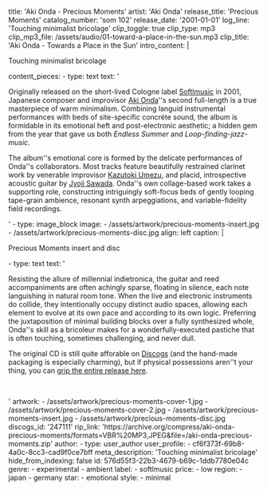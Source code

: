 title: 'Aki Onda - Precious Moments'
artist: 'Aki Onda'
release_title: 'Precious Moments'
catalog_number: 'som 102'
release_date: '2001-01-01'
log_line: 'Touching minimalist bricolage'
clip_toggle: true
clip_type: mp3
clip_mp3_file: /assets/audio/01-toward-a-place-in-the-sun.mp3
clip_title: 'Aki Onda - Towards a Place in the Sun'
intro_content: |
  <p>Touching minimalist bricolage
  </p>
content_pieces:
  -
    type: text
    text: '<p>Originally released on the short-lived Cologne label <a href="https://www.discogs.com/label/19151-Softlmusic" target="_blank">Softlmusic</a> in 2001, Japanese composer and improvisor <a href="https://www.discogs.com/artist/136990-Aki-Onda" target="_blank">Aki Onda</a>''s second full-length is a true masterpiece of warm minimalism. Combining languid instrumental performances with beds of site-specific concréte sound, the album is formidable in its emotional heft and post-electronic aesthetic; a hidden gem from the year that gave us both <i>Endless Summer</i> and <i>Loop-finding-jazz-music</i>.</p><p>The album''s emotional core is formed by the delicate performances of Onda''s collaborators. Most tracks feature beautifully restrained clarinet work by venerable improvisor <a href="https://www.discogs.com/artist/339695-Kazutoki-Umezu" target="_blank">Kazutoki Umezu</a>, and placid, introspective acoustic guitar by <a href="https://www.discogs.com/artist/368332-Jyoji-Sawada" target="_blank">Jyoji Sawada</a>. Onda''s own collage-based work takes a supporting role, constructing intriguingly soft-focus beds of gently looping tape-grain ambience, resonant synth arpeggiations, and variable-fidelity field recordings.</p>'
  -
    type: image_block
    image:
      - /assets/artwork/precious-moments-insert.jpg
      - /assets/artwork/precious-moments-disc.jpg
    align: left
    caption: |
      <p>Precious Moments insert and disc
      </p>
  -
    type: text
    text: '<p>Resisting the allure of millennial indietronica, the guitar and reed accompaniments are often achingly sparse, floating in silence, each note languishing in natural room tone. When the live and electronic instruments do collide, they intentionally occupy distinct audio spaces, allowing each element to evolve at its own pace and according to its own logic. Preferring the juxtaposition of minimal building blocks over a fully synthesized whole, Onda''s skill as a bricoleur makes for a wonderfully-executed pastiche that is often touching, sometimes challenging, and never dull.</p><p>The original CD is still quite afforable on <a href="https://www.discogs.com/sell/release/247111" target="_blank">Discogs</a> (and the hand-made packaging is especially charming), but if physical possessions aren''t your thing, you can <a href="https://archive.org/compress/aki-onda-precious-moments/formats=VBR%20MP3,JPEG&amp;file=/aki-onda-precious-moments.zip" target="_blank">grip the entire release here</a>.&nbsp;</p><p><br></p>'
artwork:
  - /assets/artwork/precious-moments-cover-1.jpg
  - /assets/artwork/precious-moments-cover-2.jpg
  - /assets/artwork/precious-moments-insert.jpg
  - /assets/artwork/precious-moments-disc.jpg
discogs_id: '247111'
rip_link: 'https://archive.org/compress/aki-onda-precious-moments/formats=VBR%20MP3,JPEG&file=/aki-onda-precious-moments.zip'
author:
  -
    type: user_author
    user_profile:
      - cf6f373f-69b8-4a0c-8cc3-cad9f0ce7bff
meta_description: 'Touching minimalist bricolage'
hide_from_indexing: false
id: 576d55f3-22b3-4679-b69c-1ddb7780e04c
genre:
  - experimental
  - ambient
label:
  - softlmusic
price:
  - low
region:
  - japan
  - germany
star:
  - emotional
style:
  - minimal
